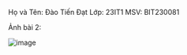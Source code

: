 Họ và Tên: Đào Tiến Đạt 
Lớp: 23IT1
MSV: BIT230081


Ảnh bài 2:

![image](https://github.com/user-attachments/assets/1a2c3839-b2d3-46cf-8801-0c4483366356)

